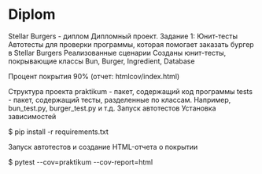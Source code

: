 # Diplom
Stellar Burgers - диплом
Дипломный проект. Задание 1: Юнит-тесты
Автотесты для проверки программы, которая помогает заказать бургер в Stellar Burgers
Реализованные сценарии
Созданы юнит-тесты, покрывающие классы Bun, Burger, Ingredient, Database

Процент покрытия 90% (отчет: htmlcov/index.html)

Структура проекта
praktikum - пакет, содержащий код программы
tests - пакет, содержащий тесты, разделенные по классам. Например, bun_test.py, burger_test.py и т.д.
Запуск автотестов
Установка зависимостей

$ pip install -r requirements.txt

Запуск автотестов и создание HTML-отчета о покрытии

$ pytest --cov=praktikum --cov-report=html
